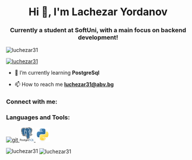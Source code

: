 <h1 align="center">Hi 👋, I'm Lachezar Yordanov</h1>
<h3 align="center">Currently a student at SoftUni, with a main focus on backend development!</h3>

<p align="left"> <img src="https://komarev.com/ghpvc/?username=luchezar31&label=Profile%20views&color=0e75b6&style=flat" alt="luchezar31" /> </p>

<p align="left"> <a href="https://github.com/ryo-ma/github-profile-trophy"><img src="https://github-profile-trophy.vercel.app/?username=luchezar31" alt="luchezar31" /></a> </p>

- 🌱 I’m currently learning **PostgreSql**

- 📫 How to reach me **luchezar31@abv.bg**

<h3 align="left">Connect with me:</h3>
<p align="left">
</p>

<h3 align="left">Languages and Tools:</h3>
<p align="left"> <a href="https://git-scm.com/" target="_blank" rel="noreferrer"> <img src="https://www.vectorlogo.zone/logos/git-scm/git-scm-icon.svg" alt="git" width="40" height="40"/> </a> <a href="https://www.postgresql.org" target="_blank" rel="noreferrer"> <img src="https://raw.githubusercontent.com/devicons/devicon/master/icons/postgresql/postgresql-original-wordmark.svg" alt="postgresql" width="40" height="40"/> </a> <a href="https://www.python.org" target="_blank" rel="noreferrer"> <img src="https://raw.githubusercontent.com/devicons/devicon/master/icons/python/python-original.svg" alt="python" width="40" height="40"/> </a> </p>

<p><img align="left" src="https://github-readme-stats.vercel.app/api/top-langs?username=luchezar31&show_icons=true&locale=en&layout=compact" alt="luchezar31" /></p>

<p>&nbsp;<img align="center" src="https://github-readme-stats.vercel.app/api?username=luchezar31&show_icons=true&locale=en" alt="luchezar31" /></p>
